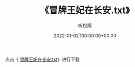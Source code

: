 ﻿---
title:  《冒牌王妃在长安.txt》
date:   2022-01-02T00:00:00+00:00
author: 听松阁
layout: post
permalink: /冒牌王妃在长安/
categories: 小说
tags: [小说]
---

点击《 [冒牌王妃在长安.txt](http://img.660000.xyz/bookstukust/book/bntxt/10/冒牌王妃在长安.txt)》进行下载